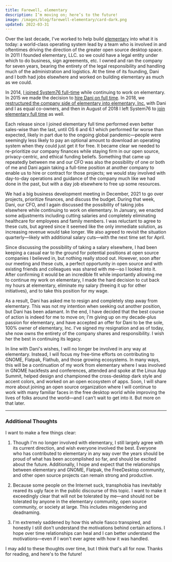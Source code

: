 ```yaml
---
title: Farewell, elementary
description: I’m moving on; here’s to the future!
image: /images/blog/farewell-elementary/card-dark.png
updated: 2022-03-31
---
```


Over the last decade, I've worked to help build [elementary](https://elementary.io) into what it is today: a world-class operating system lead by a team who is involved in and oftentimes driving the direction of the greater open source desktop space. In 2011 I founded elementary, LLC. so we could have a legal entity under which to do business, sign agreements, etc. I owned and ran the company for seven years, bearing the entirety of the legal responsibility and handling much of the administration and logistics. At the time of its founding, Dani and I both had jobs elsewhere and worked on building elementary as much as we could.

In 2014, [I joined System76 full-time](/blog/life-changes/) while continuing to work on elementary. In 2015 we made the decision to [hire Dani on full time](https://web.archive.org/web/20180523170750/https://plus.google.com/+DanielFor%C3%A9/posts/NR6X8jQGX59). In 2018, we [restructured the company side of elementary into elementary, Inc.](https://github.com/elementary/website/commit/276102f081c096be50e2794c245b3612715bf8a3) with Dani and I as equal co-owners, and then in August of 2018 I left System76 to [join elementary full time](/blog/a-new-chapter/) as well.

Each release since I joined elementary full time performed even better sales-wise than the last, until OS 6 and 6.1 which performed far worse than expected, likely in part due to the ongoing global pandemic—people were seemingly less likely to pay an optional amount to download an operating system when they could just get it for free. It became clear we needed to re-prioritize our company finances while staying firm in our open source, privacy-centric, and ethical funding beliefs. Something that came up repeatedly between me and our CFO was also the possibility of one or both of me and Dani again taking a full-time position at another company to enable us to hire or contract for those projects; we would stay involved with day-to-day operations and guidance of the company much like we had done in the past, but with a day job elsewhere to free up some resources.

We had a big business development meeting in December, 2021 to go over projects, prioritize finances, and discuss the budget. During that week, Dani, our CFO, and I again discussed the possibility of taking jobs elsewhere while continuing to work on elementary. In January, we enacted some adjustments including cutting salaries and completely eliminating healthcare for employees and family members. I was reluctant to agree to these cuts, but agreed since it seemed like the only immediate solution, as increasing revenue would take longer. We also agreed to revisit the situation quarterly—likely with additional salary cuts—with the next time set for April.

Since discussing the possibility of taking a salary elsewhere, I had been keeping a casual ear to the ground for potential positions at open source companies I believed in, but nothing really stood out. However, soon after our meeting and these cuts, a perfect opportunity in open source and with existing friends and colleagues was shared with me—so I looked into it. After confirming it would be an incredible fit while importantly allowing me to continue my work on elementary, I made the hard decision to cut back my hours at elementary, eliminate my salary (freeing it up for other initiatives), and to take this position for my wage.

As a result, Dani has asked me to resign and completely step away from elementary. This was not my intention when seeking out another position, but Dani has been adamant. In the end, I have decided that the best course of action is indeed for me to move on; I'm giving up on my decade-plus passion for elementary, and have accepted an offer for Dani to be the sole, 100% owner of elementary, Inc. I've signed my resignation and as of today, she now owns the entirety of the company shares and responsibility. I wish her the best in continuing its legacy.

In line with Dani's wishes, I will no longer be involved in any way at elementary. Instead, I will focus my free-time efforts on contributing to GNOME, Flatpak, Flathub, and those growing ecosystems. In many ways, this will be a continuation of my work from elementary where I was involved in GNOME hackfests and conferences, attended and spoke at the Linux App Summit, helped design and championed the cross-desktop dark style and accent colors, and worked on an open ecosystem of apps. Soon, I will share more about joining an open source organization where I will continue to work with many familiar faces in the free desktop world while improving the lives of folks around the world—and I can't wait to get into it. But more on that later.

---

### Additional Thoughts

I want to make a few things clear:

1. Though I'm no longer involved with elementary, I still largely agree with its current direction, and wish everyone involved the best. Everyone who has contributed to elementary in any way over the years should be proud of what has been accomplished so far, and should be excited about the future. Additionally, I hope and expect that the relationships between elementary and GNOME, Flatpak, the FreeDesktop community, and other open source projects can remain strong and productive.

2. Because some people on the Internet suck, transphobia has inevitably reared its ugly face in the public discourse of this topic. I want to make it exceedingly clear that will not be tolerated by me—and should not be tolerated by anyone in the elementary community, open source community, or society at large. This includes misgendering and deadnaming.

3. I'm extremely saddened by how this whole fiasco transpired, and honestly I still don't understand the motivations behind certain actions. I hope over time relationships can heal and I can better understand the motivations—even if I won't ever agree with how it was handled.

I may add to these thoughts over time, but I think that's all for now. Thanks for reading, and here's to the future!
